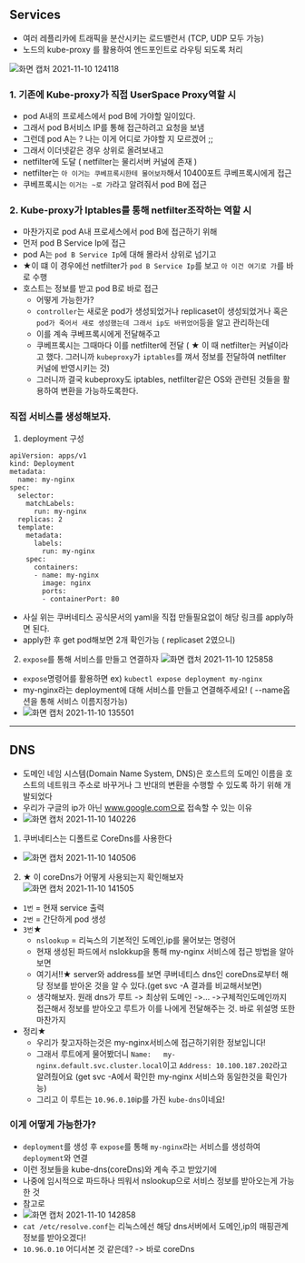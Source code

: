 ## Services
- 여러 레플리카에 트래픽을 분산시키는 로드밸런서 (TCP, UDP 모두 가능)
- 노드의 kube-proxy 를 활용하여 엔드포인트로 라우팅 되도록 처리



![화면 캡처 2021-11-10 124118](https://user-images.githubusercontent.com/62214428/141045833-931586a3-7fcc-498a-b2c6-34eb638409fb.png)

### 1. 기존에 Kube-proxy가 직접 UserSpace Proxy역할 시
- pod A내의 프로세스에서 pod B에 가야할 일이있다.
- 그래서 pod B서비스 IP를 통해 접근하려고 요청을 보냄
- 그런데 pod A는  ? 나는 이게 어디로 가야할 지 모르겠어 ;;
- 그래서 이더넷같은 경우 상위로 올려보내고
- netfilter에 도달 ( netfilter는 물리서버 커널에 존재 )  
- netfilter는 `아 이거는 쿠베프록시한테 물어보자`해서 10400포트 쿠베프록시에게 접근
- 쿠베프록시는 `이거는 ~로 가`라고 알려줘서 pod B에 접근

### 2. Kube-proxy가 Iptables를 통해 netfilter조작하는 역할 시
- 마찬가지로 pod A내 프로세스에서 pod B에 접근하기 위해 
- 먼저 pod B Service Ip에 접근
- pod A는 `pod B Service Ip`에 대해 몰라서 상위로 넘기고
- ★이 떄 이 경우에선 netfilter가 `pod B Service Ip`를 보고 `아 이건 여기로 가`를 바로 수행
- 호스트는 정보를 받고 pod B로 바로 접근
  - 어떻게 가능한가?
  - `controller`는 새로운 pod가 생성되었거나 replicaset이 생성되었거나 혹은 `pod가 죽어서 새로 생성했는데 그래서 ip도 바뀌었어`등을 알고 관리하는데
  - 이를 계속 쿠베프록시에게 전달해주고
  - 쿠베프록시는 그때마다 이를 netfilter에 전달 ( ★ 이 때 netfilter는 커널이라고 했다. 그러니까 `kubeproxy`가 `iptables`를 껴서 정보를 전달하여 netfilter 커널에 반영시키는 것)
  - 그러니까 결국 kubeproxy도 iptables, netfilter같은 OS와 관련된 것들을 활용하여 변환을 가능하도록한다.


### 직접 서비스를 생성해보자.
1. deployment 구성
```
apiVersion: apps/v1
kind: Deployment
metadata:
  name: my-nginx
spec:
  selector:
    matchLabels:
      run: my-nginx
  replicas: 2
  template:
    metadata:
      labels:
        run: my-nginx
    spec:
      containers:
      - name: my-nginx
        image: nginx
        ports:
        - containerPort: 80

```
- 사실 위는 쿠버네티스 공식문서의 yaml을 직접 만들필요없이 해당 링크를 apply하면 된다.
- apply한 후 get pod해보면 2개 확인가능 ( replicaset 2였으니)


2. `expose`를 통해 서비스를 만들고 연결하자
![화면 캡처 2021-11-10 125858](https://user-images.githubusercontent.com/62214428/141047351-bd8ef0f1-8f0b-44fd-9715-3466a402f6b5.png)
- `expose`명령어를 활용하면 ex) `kubectl expose deployment my-nginx`
- my-nginx라는 deployment에 대해 서비스를 만들고 연결해주세요! ( --name옵션을 통해 서비스 이름지정가능)
- ![화면 캡처 2021-11-10 135501](https://user-images.githubusercontent.com/62214428/141052290-4d856caa-b4e2-4ba6-9936-9ef275ee21e0.png)

------

## DNS
- 도메인 네임 시스템(Domain Name System, DNS)은 호스트의 도메인 이름을 호스트의 네트워크 주소로 바꾸거나 그 반대의 변환을 수행할 수 있도록 하기 위해 개발되었다
- 우리가 구글의 ip가 아닌 www.google.com으로 접속할 수 있는 이유
- ![화면 캡처 2021-11-10 140226](https://user-images.githubusercontent.com/62214428/141052970-3063ef2b-e011-474d-8cdf-3dc570d7e1f5.png)

1. 쿠버네티스는 디폴트로 CoreDns를 사용한다
- ![화면 캡처 2021-11-10 140506](https://user-images.githubusercontent.com/62214428/141053228-ffb8b170-d763-4763-a9a7-748bbcc71c4b.png)

2. ★ 이 coreDns가 어떻게 사용되는지 확인해보자
![화면 캡처 2021-11-10 141505](https://user-images.githubusercontent.com/62214428/141054146-c6bdc47c-51dd-4d42-b650-86d758aa7652.png)
- `1번` = 현재 service 출력
- `2번` = 간단하게 pod 생성 
- `3번`★
   - `nslookup` = 리눅스의 기본적인 도메인,ip를 물어보는 명령어
   - 현재 생성된 파드에서 nslokkup을 통해 my-nginx 서비스에 접근 방법을 알아보면
   - 여기서!!★ server와 address를 보면 쿠버네티스 dns인 coreDns로부터 해당 정보를 받아온 것을 알 수 있다.(get svc -A 결과를 비교해서보면)
   - 생각해보자. 원래 dns가 루트 -> 최상위 도메인 ->... ->구체적인도메인까지 접근해서 정보를 받아오고 루트가 이를 나에게 전달해주는 것. 바로 위설명 또한 마찬가지
- 정리★
   - 우리가 찾고자하는것은 my-nginx서비스에 접근하기위한 정보입니다!
   - 그래서 루트에게 물어봤더니 `Name:   my-nginx.default.svc.cluster.local`이고 `Address: 10.100.187.202`라고 알려줬어요 (get svc -A에서 확인한 my-nginx 서비스와 동일한것을 확인가능)
   - 그리고 이 루트는 `10.96.0.10`ip를 가진 `kube-dns`이네요!

### 이게 어떻게 가능한가?
- `deployment`를 생성 후 `expose`를 통해 `my-nginx`라는 서비스를 생성하여 `deployment`와 연결
- 이런 정보들을 kube-dns(coreDns)와 계속 주고 받았기에 
- 나중에 임시적으로 파드하나 띄워서 nslookup으로 서비스 정보를 받아오는게 가능한 것
- 참고로
- ![화면 캡처 2021-11-10 142858](https://user-images.githubusercontent.com/62214428/141055358-f387bbf1-55e6-4634-ba2a-b96d96e03e75.png)
- `cat /etc/resolve.conf`는 리눅스에선 해당 dns서버에서 도메인,ip의 매핑관계 정보를 받아오겠다!
- `10.96.0.10` 어디서본 것 같은데? -> 바로 coreDns 
































